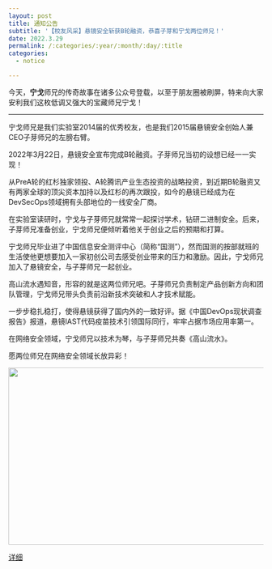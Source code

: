 ```yaml
---
layout: post
title: 通知公告
subtitle: '【校友风采】悬镜安全斩获B轮融资，恭喜子芽和宁戈两位师兄！'
date: 2022.3.29
permalink: /:categories/:year/:month/:day/:title
categories:
  - notice

---
```



今天，**宁戈**师兄的传奇故事在诸多公众号登载，以至于朋友圈被刷屏，特来向大家安利我们这枚低调又强大的宝藏师兄宁戈！

------------------

宁戈师兄是我们实验室2014届的优秀校友，也是我们2015届悬镜安全创始人兼CEO子芽师兄的左膀右臂。

2022年3月22日，悬镜安全宣布完成B轮融资。子芽师兄当初的设想已经一一实现！

从PreA轮的红杉独家领投、A轮腾讯产业生态投资的战略投资，到近期B轮融资又有两家全球的顶尖资本加持以及红杉的再次跟投，如今的悬镜已经成为在DevSecOps领域拥有头部地位的一线安全厂商。

在实验室读研时，宁戈与子芽师兄就常常一起探讨学术，钻研二进制安全。后来，子芽师兄准备创业，宁戈师兄便倾听着他关于创业之后的预期和打算。

宁戈师兄毕业进了中国信息安全测评中心（简称“国测”），然而国测的按部就班的生活使他更想要加入一家初创公司去感受创业带来的压力和激励。因此，宁戈师兄加入了悬镜安全，与子芽师兄一起创业。

高山流水遇知音，形容的就是这两位师兄吧。子芽师兄负责制定产品创新方向和团队管理，宁戈师兄带头负责前沿新技术突破和人才技术赋能。

一步步稳扎稳打，使得悬镜获得了国内外的一致好评。据《中国DevOps现状调查报告》报道，悬镜IAST代码疫苗技术引领国际同行，牢牢占据市场应用率第一。

在网络安全领域，宁戈师兄以技术为琴，与子芽师兄共奏《高山流水》。

愿两位师兄在网络安全领域长放异彩！

<div align=center>
<img src="https://github.com/xxycfhb/pku_exploit_files/blob/main/%E5%AE%81%E6%88%88%E5%B8%88%E5%85%84.jpg?raw=true" width="800px" height="350px"/>
</div>

[详细](https://mp.weixin.qq.com/s/jJ0yYvc1aY70hkIL2g4Dxw)


